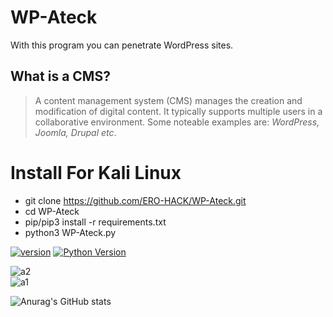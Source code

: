 # WP-Ateck
With this program you can penetrate WordPress sites.

## What is a CMS?
> A content management system (CMS) manages the creation and modification of digital content. It typically supports multiple users in a collaborative environment. Some noteable examples are: *WordPress, Joomla, Drupal etc*.

# Install For Kali Linux
- git clone https://github.com/ERO-HACK/WP-Ateck.git
- cd WP-Ateck
- pip/pip3 install -r requirements.txt
- python3 WP-Ateck.py


<p>
<a href="https://github.com/Tuhinshubhra/CMSeeK/releases/tag/v.1.1.3"><img src="https://img.shields.io/badge/Version-2.0.1-brightgreen.svg?style=style=flat-square" alt="version"></a>
<a href="https://github.com/ERO-HACK/WP-Ateck"><img src="https://img.shields.io/badge/python-3-orange.svg?style=style=flat-square" alt="Python Version"></a>

![a2](https://github.com/ERO-HACK/WP-Ateck/assets/72475141/20b3e1ba-db0e-4a69-b301-52159f05bc16)  
![a1](https://github.com/ERO-HACK/WP-Ateck/assets/72475141/b1019225-d3f0-4806-8e5b-2cb1203c0521)
</p>

![Anurag's GitHub stats](https://github-readme-stats.vercel.app/api?username=ero-hack&theme=merko&show_icons=true)
